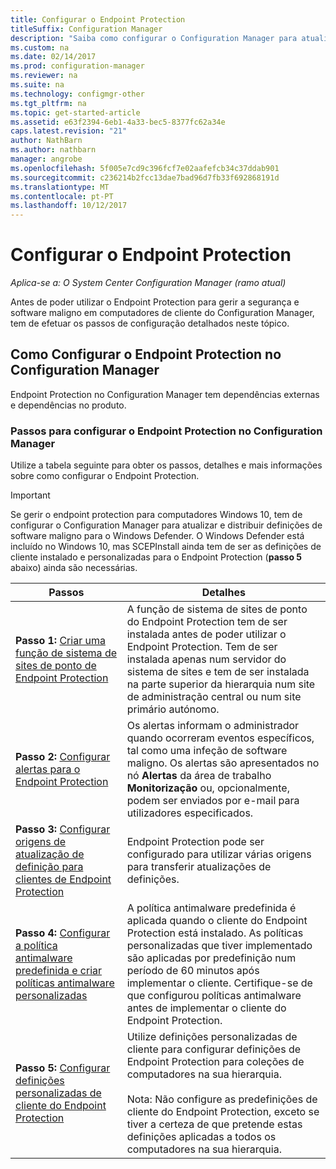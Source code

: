 ```yaml
---
title: Configurar o Endpoint Protection
titleSuffix: Configuration Manager
description: "Saiba como configurar o Configuration Manager para atualizar e distribuir definições de software maligno para o Windows Defender."
ms.custom: na
ms.date: 02/14/2017
ms.prod: configuration-manager
ms.reviewer: na
ms.suite: na
ms.technology: configmgr-other
ms.tgt_pltfrm: na
ms.topic: get-started-article
ms.assetid: e63f2394-6eb1-4a33-bec5-8377fc62a34e
caps.latest.revision: "21"
author: NathBarn
ms.author: nathbarn
manager: angrobe
ms.openlocfilehash: 5f005e7cd9c396fcf7e02aafefcb34c37ddab901
ms.sourcegitcommit: c236214b2fcc13dae7bad96d7fb33f692868191d
ms.translationtype: MT
ms.contentlocale: pt-PT
ms.lasthandoff: 10/12/2017
---
```

# <a name="configure-endpoint-protection"></a>Configurar o Endpoint Protection

*Aplica-se a: O System Center Configuration Manager (ramo atual)*

Antes de poder utilizar o Endpoint Protection para gerir a segurança e software maligno em computadores de cliente do Configuration Manager, tem de efetuar os passos de configuração detalhados neste tópico.  

## <a name="how-to-configure-endpoint-protection-in-configuration-manager"></a>Como Configurar o Endpoint Protection no Configuration Manager  
 Endpoint Protection no Configuration Manager tem dependências externas e dependências no produto.  

### <a name="steps-to-configure-endpoint-protection-in-configuration-manager"></a>Passos para configurar o Endpoint Protection no Configuration Manager  
 Utilize a tabela seguinte para obter os passos, detalhes e mais informações sobre como configurar o Endpoint Protection.  

> [!IMPORTANT]  
>  Se gerir o endpoint protection para computadores Windows 10, tem de configurar o Configuration Manager para atualizar e distribuir definições de software maligno para o Windows Defender. O Windows Defender está incluído no Windows 10, mas SCEPInstall ainda tem de ser as definições de cliente instalado e personalizadas para o Endpoint Protection (**passo 5** abaixo) ainda são necessárias.  

|Passos|Detalhes|  
|-----------|-------------|  
|**Passo 1:** [Criar uma função de sistema de sites de ponto de Endpoint Protection](endpoint-protection-site-role.md)|A função de sistema de sites de ponto do Endpoint Protection tem de ser instalada antes de poder utilizar o Endpoint Protection. Tem de ser instalada apenas num servidor do sistema de sites e tem de ser instalada na parte superior da hierarquia num site de administração central ou num site primário autónomo. |  
|**Passo 2:** [Configurar alertas para o Endpoint Protection](endpoint-configure-alerts.md)|Os alertas informam o administrador quando ocorreram eventos específicos, tal como uma infeção de software maligno. Os alertas são apresentados no nó **Alertas** da área de trabalho **Monitorização** ou, opcionalmente, podem ser enviados por e-mail para utilizadores especificados. |  
|**Passo 3:** [Configurar origens de atualização de definição para clientes de Endpoint Protection](endpoint-definition-updates.md)|Endpoint Protection pode ser configurado para utilizar várias origens para transferir atualizações de definições. |  
|**Passo 4:** [Configurar a política antimalware predefinida e criar políticas antimalware personalizadas](endpoint-antimalware-policies.md)|A política antimalware predefinida é aplicada quando o cliente do Endpoint Protection está instalado. As políticas personalizadas que tiver implementado são aplicadas por predefinição num período de 60 minutos após implementar o cliente. Certifique-se de que configurou políticas antimalware antes de implementar o cliente do Endpoint Protection. |  
|**Passo 5:** [Configurar definições personalizadas de cliente do Endpoint Protection](endpoint-protection-configure-client.md)|Utilize definições personalizadas de cliente para configurar definições de Endpoint Protection para coleções de computadores na sua hierarquia.<br /><br /> Nota: Não configure as predefinições de cliente do Endpoint Protection, exceto se tiver a certeza de que pretende estas definições aplicadas a todos os computadores na sua hierarquia. |  
